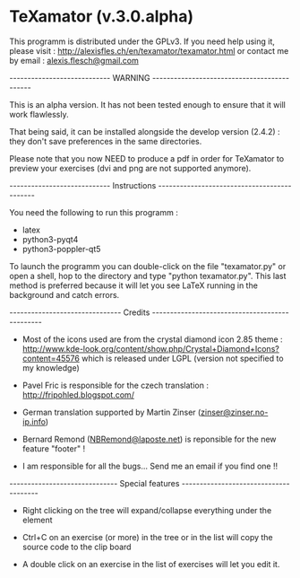 # TeXamator (v.3.0.alpha)

This programm is distributed under the GPLv3. If you need help using it, please visit :
http://alexisfles.ch/en/texamator/texamator.html
or contact me by email :
alexis.flesch@gmail.com


---------------------------- WARNING --------------------------------------------

This is an alpha version. It has not been tested enough to ensure that it will work flawlessly.

That being said, it can be installed alongside the develop version (2.4.2) : they don't save preferences in the same directories.

Please note that you now NEED to produce a pdf in order for TeXamator to preview your exercises (dvi and png are not supported anymore).


---------------------------- Instructions --------------------------------------------

You need the following to run this programm :
- latex
- python3-pyqt4
- python3-poppler-qt5

To launch the programm you can double-click on the file "texamator.py" or open a shell,
hop to the directory and type "python texamator.py". This last method is preferred
because it will let you see LaTeX running in the background and catch errors.

------------------------------- Credits -----------------------------------------------

* Most of the icons used are from the crystal diamond icon 2.85 theme :
http://www.kde-look.org/content/show.php/Crystal+Diamond+Icons?content=45576
which is released under LGPL (version not specified to my knowledge)

* Pavel Fric is responsible for the czech translation :
http://fripohled.blogspot.com/

* German translation supported by Martin Zinser (zinser@zinser.no-ip.info)

* Bernard Remond (NBRemond@laposte.net) is reponsible for the new feature "footer" !

* I am responsible for all the bugs... Send me an email if you find one !!

------------------------------ Special features --------------------------------------

* Right clicking on the tree will expand/collapse everything under the element

* Ctrl+C on an exercise (or more) in the tree or in the list will copy the source code
to the clip board

* A double click on an exercise in the list of exercises will let you edit it.